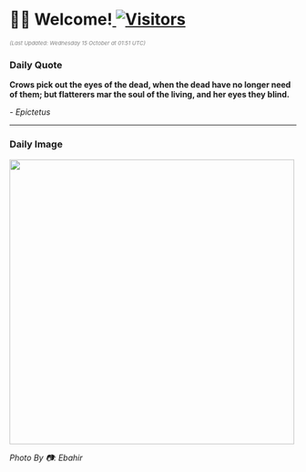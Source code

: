 <h1>👋🏽 Welcome!<a href="https://github.com/OmitNomis/"> <img src="https://visitor-badge.laobi.icu/badge?page_id=OmitNomis" alt="Visitors"></a></h1>

<i><p style="font-size: 0.6rem; color:gray">(Last Updated: Wednesday 15 October at 01:51 UTC)</p></i>

<h3> Daily Quote </h3>
<b><p>Crows pick out the eyes of the dead, when the dead have no longer need of them; but flatterers mar the soul of the living, and her eyes they blind.</p></b>
<i><caption style="font-size: 0.8rem; color:gray;">- Epictetus</caption></i>


<hr>

<h3>Daily Image</h3>
<a href="https://images.pexels.com/photos/34287328/pexels-photo-34287328.jpeg" target="_blank"><img style="height:500px;" src="https://images.pexels.com/photos/34287328/pexels-photo-34287328.jpeg"/></a>

<i><caption style="font-size: 0.8rem; color:gray;"> Photo By 📷: Ebahir</caption></i>
